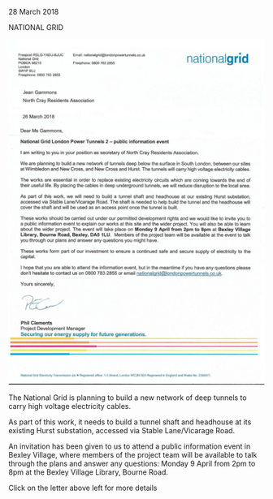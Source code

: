 28 March 2018

NATIONAL GRID

[](http://www.northcrayresidents.org.uk/posters/poster152.pdf)

![Image](images/nm0451_1.gif)

The National Grid is planning to build a new network of deep tunnels to carry high voltage electricity cables.

As part of this work, it needs to build a tunnel shaft and headhouse at its existing Hurst substation, accessed via Stable Lane/Vicarage Road.

An invitation has been given to us to attend a public information event in Bexley Village, where members of the project team will be available to talk through the plans and answer any questions: Monday 9 April from 2pm to 8pm at the Bexley Village Library, Bourne Road.

Click on the letter above left for more details
